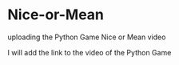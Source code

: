 # Nice-or-Mean
uploading the Python Game Nice or Mean video

I will add the link to the video of the Python Game
